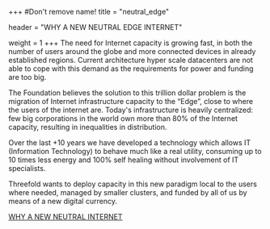 +++
#Don't remove name!
title = "neutral_edge"

header = "WHY A NEW NEUTRAL EDGE INTERNET"

weight = 1
+++
The need for Internet capacity is growing fast, in both the number of users around the globe and more connected devices in already established regions. Current architecture hyper scale datacenters are not able to cope with this demand as the requirements for power and funding are too big.

The Foundation believes the solution to this trillion dollar problem is the migration of Internet infrastructure capacity to the “Edge”, close to where the users of the internet are. Today's infrastructure is heavily centralized: few big corporations in the world own more than 80% of the Internet capacity, resulting in inequalities in distribution.

Over the last +10 years we have developed a technology which allows IT (Information Technology) to behave much like a real utility,
consuming up to 10 times less energy and 100% self healing without involvement of IT specialists.

Threefold wants to deploy capacity in this new paradigm local to the users where needed, managed by smaller clusters,
and funded by all of us by means of a new digital currency.

[WHY A NEW NEUTRAL INTERNET](/information/need-for-new-neutral-internet/)

